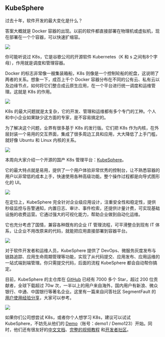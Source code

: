 ## KubeSphere

过去十年，软件开发的最大变化是什么？

答案大概就是 Docker 容器的出现。以前的软件都直接部署在物理机或虚拟机，现在部署在一个个容器，可以快速扩缩容。

![](https://cdn.beekka.com/blogimg/asset/202109/bg2021092101.jpg)

你可能听说过 K8s，它是谷歌公司的开源软件 Kubernetes（K 和 s 之间有8个字母），作用就是调度和管理容器。

Docker 的标志非常像一艘集装箱船，K8s 则像是一个控制轮船的舵盘，这说明了两者的关系。想象一下，成百上千个 Docker 容器分布在不同的公有云、私有云以及边缘节点，如何将它们整合成云原生应用，在一个平台进行统一调度和运维管理。这就是 K8s 的作用。

![](https://cdn.beekka.com/blogimg/asset/202109/bg2021092103.jpg)

K8s 的最大问题就是太复杂，它的开发、管理和运维都有多个专门的工种。个人和中小企业如果缺少这方面的专家，是不容易搞定的。

为了解决这个问题，业界有很多基于 K8s 的发行版。它们把 K8s 作为内核，在外层封装一个易用的交互界面，集成了很多周边工具和应用，大大降低了上手门槛，就好像 Ubuntu 和 Linux 内核的关系。

![](https://cdn.beekka.com/blogimg/asset/202109/bg2021092104.jpg)

本周向大家介绍一个开源的国产 K8s 管理平台：[KubeSphere](https://github.com/kubesphere/kubesphere)。

它的最大特点就是易用，提供了一个用户体验非常优秀的控制台，让不熟悉容器的用户以非常低的成本上手，快速使用各种高级功能。整个操作过程都是向导式图形化的 UI。

![](https://cdn.beekka.com/blogimg/asset/202109/bg2021092312.jpg)

在定位上，KubeSphere 完全针对企业级应用设计，注重安全性和稳定性，提供秒级监控与告警通知，内置日志、审计、事件检索，还提供计量计费，可实现基础设施的收费运营。它通过强大的可视化能力，帮助企业做到自动化运维。

它也充分考虑了国情，兼容各种既有的企业 IT 管理流程，可平滑整合到现有 IT 体系，让企业不用改原来的代码，就能把应用直接部署到容器平台。

![](https://cdn.beekka.com/blogimg/asset/202109/bg2021092311.jpg)

对于软件开发者和运维人员，KubeSphere 提供了 DevOps、微服务灰度发布与链路追踪、应用生命周期管理等功能，实现了从代码提交、应用发布、应用运维的一站式端到端管理。你只需提交代码，后面的流程 KubeSphere 都会自动帮你搞定。

目前，KubeSphere 的主仓库在 [GitHub](https://github.com/kubesphere/kubesphere) 已经有 7000 多个 Star，超过 200 位贡献者，全球下载超过 70w 次，一半以上的用户来自海外，国内用户有新浪、微众银行、中通、中国银行等著名企业。这里有一篇来自问答社区 SegmentFault 的[用户使用经验分享](https://mp.weixin.qq.com/s/NiatJMfRBvNrcvd2f0TwMg)，大家可以参考。

![](https://cdn.beekka.com/blogimg/asset/202109/bg2021092313.jpg)

如果你们公司想尝试 K8s，或者你个人想学习 K8s，建议可以试试 KubeSphere，不妨先从他们的 [Demo](https://demo.kubesphere.io/login)（账号：demo1 / Demo123）开始。同时，他们还有很友好的[中文文档](https://kubesphere.com.cn/docs/)、[完整的视频教程](https://www.bilibili.com/video/BV15g411F7pj) 和[开发者社区](https://kubesphere.com.cn/forum/)。
